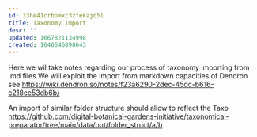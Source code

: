 ```yaml
---
id: 33he41crbpmxc3zfekajq5l
title: Taxonomy Import
desc: ''
updated: 1667821134998
created: 1646646898643
---
```


Here we wil take notes regarding our process of taxonomy importing from .md files
We will exploit the import from markdown capacities of Dendron see https://wiki.dendron.so/notes/f23a6290-2dec-45dc-b616-c218ee53db6b/

An import of similar folder structure should allow to reflect the Taxo https://github.com/digital-botanical-gardens-initiative/taxonomical-preparator/tree/main/data/out/folder_struct/a/b